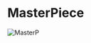 # MasterPiece

![MasterP](https://github.com/user-attachments/assets/03fdd11d-a6b6-43b3-aed1-9d9e42784a94)

